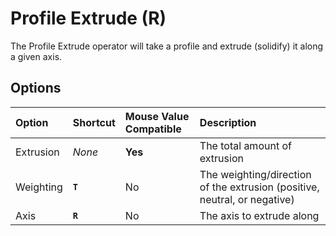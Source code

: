 # Profile Extrude (<span title="Recallable">R</span>)

The Profile Extrude operator will take a profile and extrude (solidify) it along a given axis.

## Options

| Option | Shortcut | Mouse Value Compatible | Description |
| :--- | :--- | :--- | :--- |
| Extrusion | _None_ | **Yes** | The total amount of extrusion |
| Weighting | **`T`** | No | The weighting/direction of the extrusion (positive, neutral, or negative) |
| Axis | **`R`** | No | The axis to extrude along |